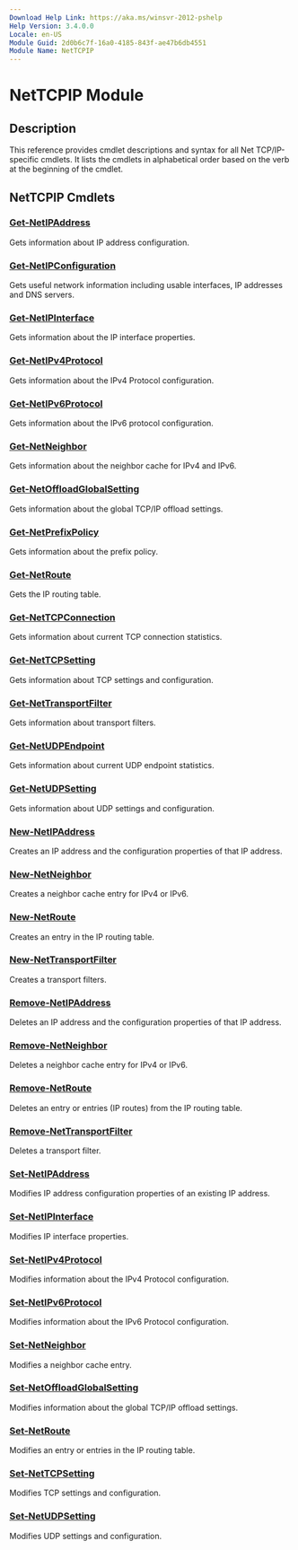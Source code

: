 ```yaml
---
Download Help Link: https://aka.ms/winsvr-2012-pshelp
Help Version: 3.4.0.0
Locale: en-US
Module Guid: 2d0b6c7f-16a0-4185-843f-ae47b6db4551
Module Name: NetTCPIP
---
```


# NetTCPIP Module
## Description
This reference provides cmdlet descriptions and syntax for all Net TCP/IP-specific cmdlets. It lists the cmdlets in alphabetical order based on the verb at the beginning of the cmdlet.

## NetTCPIP Cmdlets
### [Get-NetIPAddress](./Get-NetIPAddress.md)
Gets information about IP address configuration.

### [Get-NetIPConfiguration](./Get-NetIPConfiguration.md)
Gets useful network information including usable interfaces, IP addresses and DNS servers.

### [Get-NetIPInterface](./Get-NetIPInterface.md)
Gets information about the IP interface properties.

### [Get-NetIPv4Protocol](./Get-NetIPv4Protocol.md)
Gets information about the IPv4 Protocol configuration.

### [Get-NetIPv6Protocol](./Get-NetIPv6Protocol.md)
Gets information about the IPv6 protocol configuration.

### [Get-NetNeighbor](./Get-NetNeighbor.md)
Gets information about the neighbor cache for IPv4 and IPv6.

### [Get-NetOffloadGlobalSetting](./Get-NetOffloadGlobalSetting.md)
Gets information about the global TCP/IP offload settings.

### [Get-NetPrefixPolicy](./Get-NetPrefixPolicy.md)
Gets information about the prefix policy.

### [Get-NetRoute](./Get-NetRoute.md)
Gets the IP routing table.

### [Get-NetTCPConnection](./Get-NetTCPConnection.md)
Gets information about current TCP connection statistics.

### [Get-NetTCPSetting](./Get-NetTCPSetting.md)
Gets information about TCP settings and configuration.

### [Get-NetTransportFilter](./Get-NetTransportFilter.md)
Gets information about transport filters.

### [Get-NetUDPEndpoint](./Get-NetUDPEndpoint.md)
Gets information about current UDP endpoint statistics.

### [Get-NetUDPSetting](./Get-NetUDPSetting.md)
Gets information about UDP settings and configuration.

### [New-NetIPAddress](./New-NetIPAddress.md)
Creates an IP address and the configuration properties of that IP address.

### [New-NetNeighbor](./New-NetNeighbor.md)
Creates a neighbor cache entry for IPv4 or IPv6.

### [New-NetRoute](./New-NetRoute.md)
Creates an entry in the IP routing table.

### [New-NetTransportFilter](./New-NetTransportFilter.md)
Creates a transport filters.

### [Remove-NetIPAddress](./Remove-NetIPAddress.md)
Deletes an IP address and the configuration properties of that IP address.

### [Remove-NetNeighbor](./Remove-NetNeighbor.md)
Deletes a neighbor cache entry for IPv4 or IPv6.

### [Remove-NetRoute](./Remove-NetRoute.md)
Deletes an entry or entries (IP routes) from the IP routing table.

### [Remove-NetTransportFilter](./Remove-NetTransportFilter.md)
Deletes a transport filter.

### [Set-NetIPAddress](./Set-NetIPAddress.md)
Modifies IP address configuration properties of an existing IP address.

### [Set-NetIPInterface](./Set-NetIPInterface.md)
Modifies IP interface properties.

### [Set-NetIPv4Protocol](./Set-NetIPv4Protocol.md)
Modifies information about the IPv4 Protocol configuration.

### [Set-NetIPv6Protocol](./Set-NetIPv6Protocol.md)
Modifies information about the IPv6 Protocol configuration.

### [Set-NetNeighbor](./Set-NetNeighbor.md)
Modifies a neighbor cache entry.

### [Set-NetOffloadGlobalSetting](./Set-NetOffloadGlobalSetting.md)
Modifies information about the global TCP/IP offload settings.

### [Set-NetRoute](./Set-NetRoute.md)
Modifies an entry or entries in the IP routing table.

### [Set-NetTCPSetting](./Set-NetTCPSetting.md)
Modifies TCP settings and configuration.

### [Set-NetUDPSetting](./Set-NetUDPSetting.md)
Modifies UDP settings and configuration.


